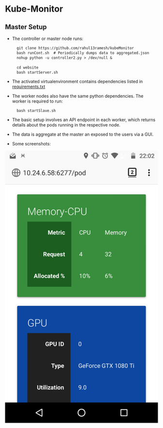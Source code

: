 # Kube-Monitor

Master Setup
------------

* The controller or master node runs:

		git clone https://github.com/rahul13ramesh/kubeMonitor
		bash runCont.sh  # Periodically dumps data to aggregated.json
		nohup python -u controller2.py > /dev/null & 

		cd website
		bash startServer.sh
	
* The activated virtualenvironment contains dependencies listed in [requirements.txt](requirements.txt)

* The worker nodes also have the same python dependencies. The worker is
  required to run:

		bash startSlave.sh

* The basic setup involves an API endpoint in each worker, which returns details
  about the pods running in the respective node.
* The data is aggregate at the master an exposed to the users via a GUI.


* Some screenshots:

![Alt text](assets/mobile1.png?raw=true "Mobile Screenshot 1")
